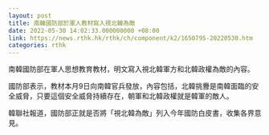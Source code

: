 ```yaml
---
layout: post
title: 南韓國防部於軍人教材寫入視北韓為敵
date: 2022-05-30 14:02:33.000000000 +08:00
link: https://news.rthk.hk/rthk/ch/component/k2/1650795-20220530.htm
categories: rthk
---
```


南韓國防部在軍人思想教育教材，明文寫入視北韓軍方和北韓政權為敵的內容。

國防部表示，教材本月9日向南韓官兵發放，內容包括，北韓挑釁是南韓面臨的安全威脅，只要這個安全威脅持續存在，朝軍和北韓政權就是韓軍的敵人。

韓聯社報道，國防部正就是否將「視北韓為敵」列入今年國防白皮書，收集各界意見。
